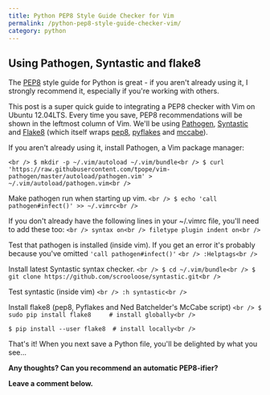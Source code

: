 ```yaml
---
title: Python PEP8 Style Guide Checker for Vim
permalink: /python-pep8-style-guide-checker-vim/
category: python
---
```

## Using Pathogen, Syntastic and flake8

The <a title="PEP8 python style guide" href="http://www.python.org/dev/peps/pep-0008/" target="_blank">PEP8</a> style guide for Python is great - if you aren't already using it, I strongly recommend it, especially if you're working with others.

This post is a super quick guide to integrating a PEP8 checker with Vim on Ubuntu 12.04LTS. Every time you save, PEP8 recommendations will be shown in the leftmost column of Vim. We'll be using <a title="Pathogen vim package manager" href="https://github.com/tpope/vim-pathogen" target="_blank">Pathogen</a>, <a title="Syntastic vim syntax checker" href="https://github.com/scrooloose/syntastic" target="_blank">Syntastic</a> and <a title="Flake8" href="https://pypi.python.org/pypi/flake8" target="_blank">Flake8</a> (which itself wraps <a title="pep8 checker" href="https://pypi.python.org/pypi/pep8" target="_blank">pep8</a>, <a title="pyflakes" href="https://pypi.python.org/pypi/pyflakes" target="_blank">pyflakes</a> and <a title="mccabe script" href="https://pypi.python.org/pypi/mccabe" target="_blank">mccabe</a>).

If you aren't already using it, install Pathogen, a Vim package manager:

`<br />
$ mkdir -p ~/.vim/autoload ~/.vim/bundle<br />
$ curl 'https://raw.githubusercontent.com/tpope/vim-pathogen/master/autoload/pathogen.vim' > ~/.vim/autoload/pathogen.vim<br />
`

Make pathogen run when starting up vim.
`<br />
$ echo 'call pathogen#infect()' >> ~/.vimrc<br />
`

If you don't already have the following lines in your ~/.vimrc file, you'll need to add these too:
`<br />
syntax on<br />
filetype plugin indent on<br />
`

Test that pathogen is installed (inside vim). If you get an error it's probably because you've omitted `'call pathogen#infect()'`
`<br />
:Helptags<br />
`

Install latest Syntastic syntax checker.
`<br />
$ cd ~/.vim/bundle<br />
$ git clone https://github.com/scrooloose/syntastic.git<br />
`

Test syntastic (inside vim)
`<br />
:h syntastic<br />
`

Install flake8 (pep8, Pyflakes and Ned Batchelder's McCabe script)
`<br />
$ sudo pip install flake8     # install globally<br />
`

` $ pip install --user flake8  # install locally<br />
`

That's it! When you next save a Python file, you'll be delighted by what you see...

**Any thoughts? Can you recommend an automatic PEP8-ifier?**

**Leave a comment below.**
